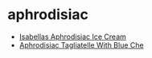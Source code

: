 # aphrodisiac

 * [Isabellas Aphrodisiac Ice Cream](../index/i/isabellas-aphrodisiac-ice-cream-102830.json)
 * [Aphrodisiac Tagliatelle With Blue Che](../index/a/aphrodisiac-tagliatelle-with-blue-che.json)
